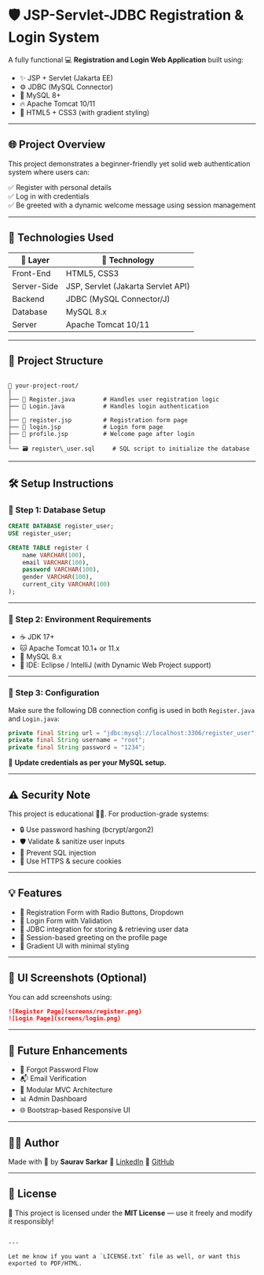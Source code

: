 # 🛡️ JSP-Servlet-JDBC Registration & Login System

A fully functional 💻 **Registration and Login Web Application** built using:

- ✨ JSP + Servlet (Jakarta EE)
- ⚙️ JDBC (MySQL Connector)
- 🐬 MySQL 8+
- 🔥 Apache Tomcat 10/11
- 🎨 HTML5 + CSS3 (with gradient styling)

---

## 🌐 Project Overview

This project demonstrates a beginner-friendly yet solid web authentication system where users can:

✅ Register with personal details  
✅ Log in with credentials  
✅ Be greeted with a dynamic welcome message using session management  

---

## 🧰 Technologies Used

| 🔧 Layer       | 🧠 Technology                     |
|---------------|-----------------------------------|
| Front-End     | HTML5, CSS3                       |
| Server-Side   | JSP, Servlet (Jakarta Servlet API)|
| Backend       | JDBC (MySQL Connector/J)          |
| Database      | MySQL 8.x                         |
| Server        | Apache Tomcat 10/11               |

---

## 📁 Project Structure

```

📂 your-project-root/
│
├── 📄 Register.java        # Handles user registration logic
├── 📄 Login.java           # Handles login authentication
│
├── 📄 register.jsp         # Registration form page
├── 📄 login.jsp            # Login form page
├── 📄 profile.jsp          # Welcome page after login
│
└── 🗃️ register\_user.sql     # SQL script to initialize the database

````

---

## 🛠️ Setup Instructions

### 🔹 Step 1: Database Setup

```sql
CREATE DATABASE register_user;
USE register_user;

CREATE TABLE register (
    name VARCHAR(100),
    email VARCHAR(100),
    password VARCHAR(100),
    gender VARCHAR(100),
    current_city VARCHAR(100)
);
````

---

### 🔹 Step 2: Environment Requirements

* ☕ JDK 17+
* 🐱 Apache Tomcat 10.1+ or 11.x
* 🐬 MySQL 8.x
* 🧠 IDE: Eclipse / IntelliJ (with Dynamic Web Project support)

---

### 🔹 Step 3: Configuration

Make sure the following DB connection config is used in both `Register.java` and `Login.java`:

```java
private final String url = "jdbc:mysql://localhost:3306/register_user";
private final String username = "root";
private final String password = "1234";
```

🔐 **Update credentials as per your MySQL setup.**

---

## ⚠️ Security Note

This project is educational 🧑‍🏫. For production-grade systems:

* 🔒 Use password hashing (bcrypt/argon2)
* 🛡️ Validate & sanitize user inputs
* 🚫 Prevent SQL injection
* 🔐 Use HTTPS & secure cookies

---

## 💡 Features

* 📌 Registration Form with Radio Buttons, Dropdown
* 📌 Login Form with Validation
* 📌 JDBC integration for storing & retrieving user data
* 📌 Session-based greeting on the profile page
* 📌 Gradient UI with minimal styling

---

## 🌈 UI Screenshots (Optional)

You can add screenshots using:

```md
![Register Page](screens/register.png)
![Login Page](screens/login.png)
```

---

## 🚀 Future Enhancements

* 🔁 Forgot Password Flow
* 📬 Email Verification
* 🧩 Modular MVC Architecture
* 📊 Admin Dashboard
* 🌐 Bootstrap-based Responsive UI

---

## 🙋‍♂️ Author

Made with 💙 by **Saurav Sarkar**
🔗 [LinkedIn](https://www.linkedin.com/in/saurav-sarkar-0b49251b1/)
🐙 [GitHub](https://github.com/SauravSarkar-CodersArcade)

---

## 📃 License

🪪 This project is licensed under the **MIT License** — use it freely and modify it responsibly!

```

---

Let me know if you want a `LICENSE.txt` file as well, or want this exported to PDF/HTML.
```
